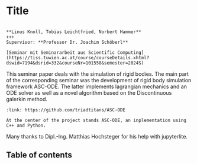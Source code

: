 # Title

````{card}

**Linus Knoll, Tobias Leichtfried, Norbert Hammer**
+++
Supervisor: **Professor Dr. Joachim Schöberl**

[Seminar mit Seminararbeit aus Scientific Computing](https://tiss.tuwien.ac.at/course/courseDetails.xhtml?dswid=7194&dsrid=332&courseNr=101558&semester=2024S)
````

This seminar paper deals with the simulation of rigid bodies.
The main part of the corresponding seminar was the development of rigid body simulation framework ASC-ODE.
The latter implements lagrangian mechanics and an ODE solver as well as a novel algorithm based on the Discontinuous galerkin method.



````{card} [ASC-ODE](https://github.com/triadtitans/ASC-ODE)
:link: https://github.com/triadtitans/ASC-ODE

At the center of the project stands ASC-ODE, an inplementation using C++ and Python.
````

Many thanks to Dipl.-Ing. Matthias Hochsteger for his help with jupyterlite.



## Table of contents

```{tableofcontents}
```
